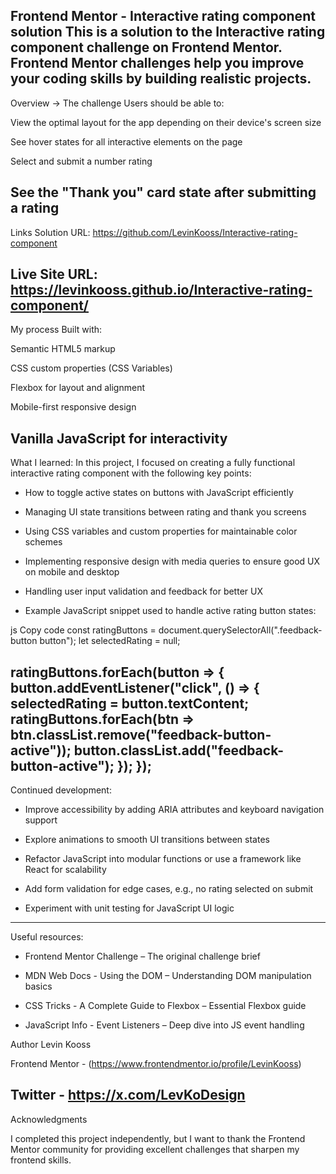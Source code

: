 Frontend Mentor - Interactive rating component solution
This is a solution to the Interactive rating component challenge on Frontend Mentor. Frontend Mentor challenges help you improve your coding skills by building realistic projects.
----------------------------------------

Overview ->
The challenge
Users should be able to:

View the optimal layout for the app depending on their device's screen size

See hover states for all interactive elements on the page

Select and submit a number rating

See the "Thank you" card state after submitting a rating
----------------------------------------

Links
Solution URL: https://github.com/LevinKooss/Interactive-rating-component

Live Site URL: https://levinkooss.github.io/Interactive-rating-component/
----------------------------------------

My process
Built with:

Semantic HTML5 markup

CSS custom properties (CSS Variables)

Flexbox for layout and alignment

Mobile-first responsive design

Vanilla JavaScript for interactivity
----------------------------------------

What I learned:
In this project, I focused on creating a fully functional interactive rating component with the following key points:

- How to toggle active states on buttons with JavaScript efficiently

- Managing UI state transitions between rating and thank you screens

- Using CSS variables and custom properties for maintainable color schemes

- Implementing responsive design with media queries to ensure good UX on mobile and desktop

- Handling user input validation and feedback for better UX

- Example JavaScript snippet used to handle active rating button states:

js
Copy code
const ratingButtons = document.querySelectorAll(".feedback-button button");
let selectedRating = null;

ratingButtons.forEach(button => {
  button.addEventListener("click", () => {
    selectedRating = button.textContent;
    ratingButtons.forEach(btn => btn.classList.remove("feedback-button-active"));
    button.classList.add("feedback-button-active");
  });
});
----------------------------------------

Continued development:
- Improve accessibility by adding ARIA attributes and keyboard navigation support

- Explore animations to smooth UI transitions between states

- Refactor JavaScript into modular functions or use a framework like React for scalability

- Add form validation for edge cases, e.g., no rating selected on submit

- Experiment with unit testing for JavaScript UI logic
----------------------------------------

Useful resources:
- Frontend Mentor Challenge – The original challenge brief

- MDN Web Docs - Using the DOM – Understanding DOM manipulation basics

- CSS Tricks - A Complete Guide to Flexbox – Essential Flexbox guide

- JavaScript Info - Event Listeners – Deep dive into JS event handling

Author
Levin Kooss

Frontend Mentor - (https://www.frontendmentor.io/profile/LevinKooss)

Twitter - https://x.com/LevKoDesign
----------------------------------------

Acknowledgments

I completed this project independently, but I want to thank the Frontend Mentor community for providing excellent challenges that sharpen my frontend skills.

